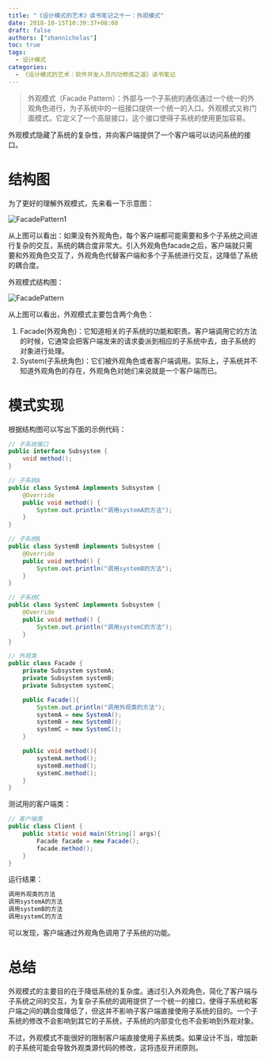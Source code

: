 ```yaml
---
title: "《设计模式的艺术》读书笔记之十一：外观模式"
date: 2018-10-15T10:39:37+08:00
draft: false
authors: ["zhannicholas"]
toc: true
tags:
  - 设计模式
categories:
  - 《设计模式的艺术：软件开发人员内功修炼之道》读书笔记
---
```


> 外观模式（Facade Pattern）：外部与一个子系统的通信通过一个统一的外观角色进行，为子系统中的一组接口提供一个统一的入口。外观模式又称门面模式，它定义了一个高层接口，这个接口使得子系统的使用更加容易。

外观模式隐藏了系统的复杂性，并向客户端提供了一个客户端可以访问系统的接口。

# 结构图

为了更好的理解外观模式，先来看一下示意图：

![FacadePattern1](/images/design-patterns/FacadePattern1.jpg)

从上图可以看出：如果没有外观角色，每个客户端都可能需要和多个子系统之间进行复杂的交互，系统的耦合度非常大。引入外观角色facade之后，客户端就只需要和外观角色交互了，外观角色代替客户端和多个子系统进行交互，这降低了系统的耦合度。

外观模式结构图：

![FacadePattern](/images/design-patterns/FacadePattern.jpg)

从上图可以看出，外观模式主要包含两个角色：

1. Facade(外观角色)：它知道相关的子系统的功能和职责。客户端调用它的方法的时候，它通常会把客户端发来的请求委派到相应的子系统中去，由子系统的对象进行处理。
2. System(子系统角色)：它们被外观角色或者客户端调用。实际上，子系统并不知道外观角色的存在，外观角色对她们来说就是一个客户端而已。

# 模式实现

根据结构图可以写出下面的示例代码：

```Java
// 子系统接口
public interface Subsystem {
    void method();
}
```

```Java
// 子系统A
public class SystemA implements Subsystem {
    @Override
    public void method() {
        System.out.println("调用systemA的方法");
    }
}
```

```Java
// 子系统B
public class SystemB implements Subsystem {
    @Override
    public void method() {
        System.out.println("调用systemB的方法");
    }
}
```

```Java
// 子系统C
public class SystemC implements Subsystem {
    @Override
    public void method() {
        System.out.println("调用systemC的方法");
    }
}
```

```Java
// 外观类
public class Facade {
    private Subsystem systemA;
    private Subsystem systemB;
    private Subsystem systemC;

    public Facade(){
        System.out.println("调用外观类的方法");
        systemA = new SystemA();
        systemB = new SystemB();
        systemC = new SystemC();
    }

    public void method(){
        systemA.method();
        systemB.method();
        systemC.method();
    }
}
```

测试用的客户端类：

```Java
// 客户端类
public class Client {
    public static void main(String[] args){
        Facade facade = new Facade();
        facade.method();
    }
}
```

运行结果：

```txt
调用外观类的方法
调用systemA的方法
调用systemB的方法
调用systemC的方法
```

可以发现，客户端通过外观角色调用了子系统的功能。

# 总结

外观模式的主要目的在于降低系统的复杂度。通过引入外观角色，简化了客户端与子系统之间的交互，为复杂子系统的调用提供了一个统一的接口，使得子系统和客户端之间的耦合度降低了，但这并不影响子客户端直接使用子系统的目的。一个子系统的修改不会影响到其它的子系统，子系统的内部变化也不会影响到外观对象。

不过，外观模式不能很好的限制客户端直接使用子系统类。如果设计不当，增加新的子系统可能会导致外观类源代码的修改，这将违反开闭原则。
